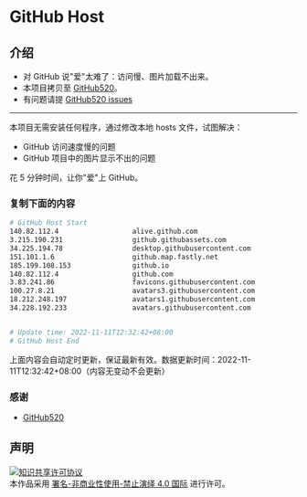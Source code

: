 # GitHub Host
## 介绍
- 对 GitHub 说"爱"太难了：访问慢、图片加载不出来。
- 本项目拷贝至 [GitHub520](https://github.com/521xueweihan/GitHub520)。
- 有问题请提 [GitHub520 issues](https://github.com/521xueweihan/GitHub520/issues/new)

---

本项目无需安装任何程序，通过修改本地 hosts 文件，试图解决：
- GitHub 访问速度慢的问题
- GitHub 项目中的图片显示不出的问题

花 5 分钟时间，让你"爱"上 GitHub。

### 复制下面的内容
```bash
# GitHub Host Start
140.82.112.4                  alive.github.com
3.215.190.231                 github.githubassets.com
34.225.194.78                 desktop.githubusercontent.com
151.101.1.6                   github.map.fastly.net
185.199.108.153               github.io
140.82.112.4                  github.com
3.83.241.86                   favicons.githubusercontent.com
100.27.8.21                   avatars3.githubusercontent.com
18.212.248.197                avatars1.githubusercontent.com
34.228.192.233                avatars.githubusercontent.com


# Update time: 2022-11-11T12:32:42+08:00
# GitHub Host End

```
上面内容会自动定时更新，保证最新有效。数据更新时间：2022-11-11T12:32:42+08:00（内容无变动不会更新）

### 感谢

- [GitHub520](https://github.com/521xueweihan/GitHub520)

## 声明
<a rel="license" href="https://creativecommons.org/licenses/by-nc-nd/4.0/deed.zh"><img alt="知识共享许可协议" style="border-width: 0" src="https://licensebuttons.net/l/by-nc-nd/4.0/88x31.png"></a><br>本作品采用 <a rel="license" href="https://creativecommons.org/licenses/by-nc-nd/4.0/deed.zh">署名-非商业性使用-禁止演绎 4.0 国际</a> 进行许可。